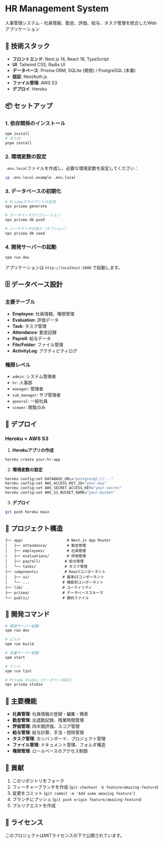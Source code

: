 # HR Management System

人事管理システム - 社員情報、勤怠、評価、給与、タスク管理を統合したWebアプリケーション

## 🚀 技術スタック

- **フロントエンド**: Next.js 14, React 18, TypeScript
- **UI**: Tailwind CSS, Radix UI
- **データベース**: Prisma ORM, SQLite (開発) / PostgreSQL (本番)
- **認証**: NextAuth.js
- **ファイル管理**: AWS S3
- **デプロイ**: Heroku

## 📦 セットアップ

### 1. 依存関係のインストール

```bash
npm install
# または
pnpm install
```

### 2. 環境変数の設定

`.env.local`ファイルを作成し、必要な環境変数を設定してください：

```bash
cp .env.local.example .env.local
```

### 3. データベースの初期化

```bash
# Prismaクライアントの生成
npx prisma generate

# データベースマイグレーション
npx prisma db push

# シードデータの投入（オプション）
npx prisma db seed
```

### 4. 開発サーバーの起動

```bash
npm run dev
```

アプリケーションは `http://localhost:3000` で起動します。

## 🗄️ データベース設計

### 主要テーブル

- **Employee**: 社員情報、権限管理
- **Evaluation**: 評価データ
- **Task**: タスク管理
- **Attendance**: 勤怠記録
- **Payroll**: 給与データ
- **File/Folder**: ファイル管理
- **ActivityLog**: アクティビティログ

### 権限レベル

- `admin`: システム管理者
- `hr`: 人事部
- `manager`: 管理者
- `sub_manager`: サブ管理者
- `general`: 一般社員
- `viewer`: 閲覧のみ

## 🚀 デプロイ

### Heroku + AWS S3

1. **Herokuアプリの作成**
```bash
heroku create your-hr-app
```

2. **環境変数の設定**
```bash
heroku config:set DATABASE_URL="postgresql://..."
heroku config:set AWS_ACCESS_KEY_ID="your-key"
heroku config:set AWS_SECRET_ACCESS_KEY="your-secret"
heroku config:set AWS_S3_BUCKET_NAME="your-bucket"
```

3. **デプロイ**
```bash
git push heroku main
```

## 📁 プロジェクト構造

```
├── app/                    # Next.js App Router
│   ├── attendance/         # 勤怠管理
│   ├── employees/          # 社員管理
│   ├── evaluations/        # 評価管理
│   ├── payroll/           # 給与管理
│   └── tasks/             # タスク管理
├── components/            # Reactコンポーネント
│   ├── ui/               # 基本UIコンポーネント
│   └── ...               # 機能別コンポーネント
├── lib/                  # ユーティリティ
├── prisma/               # データベーススキーマ
└── public/               # 静的ファイル
```

## 🔧 開発コマンド

```bash
# 開発サーバー起動
npm run dev

# ビルド
npm run build

# 本番サーバー起動
npm start

# リント
npm run lint

# Prisma Studio（データベースGUI）
npx prisma studio
```

## 📝 主要機能

- **社員管理**: 社員情報の登録・編集・検索
- **勤怠管理**: 出退勤記録、残業時間管理
- **評価管理**: 四半期評価、スコア管理
- **給与管理**: 給与計算、手当・控除管理
- **タスク管理**: カンバンボード、プロジェクト管理
- **ファイル管理**: ドキュメント管理、フォルダ構造
- **権限管理**: ロールベースのアクセス制御

## 🤝 貢献

1. このリポジトリをフォーク
2. フィーチャーブランチを作成 (`git checkout -b feature/amazing-feature`)
3. 変更をコミット (`git commit -m 'Add some amazing feature'`)
4. ブランチにプッシュ (`git push origin feature/amazing-feature`)
5. プルリクエストを作成

## 📄 ライセンス

このプロジェクトはMITライセンスの下で公開されています。
